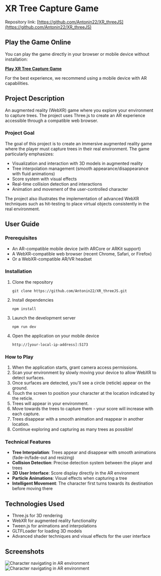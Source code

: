 # XR Tree Capture Game

Repository link: [https://github.com/Antonin22/XR_threeJS](https://github.com/Antonin22/XR_threeJS)

## Play the Game Online

You can play the game directly in your browser or mobile device without installation:

**[Play XR Tree Capture Game](https://antonin22.github.io/XR_threeJS/)**

For the best experience, we recommend using a mobile device with AR capabilities.

## Project Description

An augmented reality (WebXR) game where you explore your environment to capture trees. The project uses Three.js to create an AR experience accessible through a compatible web browser.

### Project Goal

The goal of this project is to create an immersive augmented reality game where the player must capture trees in their real environment. The game particularly emphasizes:

- Visualization and interaction with 3D models in augmented reality
- Tree interpolation management (smooth appearance/disappearance with fluid animations)
- Score system with visual effects
- Real-time collision detection and interactions
- Animation and movement of the user-controlled character

The project also illustrates the implementation of advanced WebXR techniques such as hit-testing to place virtual objects consistently in the real environment.

## User Guide

### Prerequisites
- An AR-compatible mobile device (with ARCore or ARKit support)
- A WebXR-compatible web browser (recent Chrome, Safari, or Firefox)
- Or a WebXR-compatible AR/VR headset

### Installation

1. Clone the repository
   ```
   git clone https://github.com/Antonin22/XR_threeJS.git
   ```

2. Install dependencies
   ```
   npm install
   ```

3. Launch the development server
   ```
   npm run dev
   ```

4. Open the application on your mobile device
   ```
   http://[your-local-ip-address]:5173
   ```

### How to Play

1. When the application starts, grant camera access permissions.
2. Scan your environment by slowly moving your device to allow WebXR to detect surfaces.
3. Once surfaces are detected, you'll see a circle (reticle) appear on the ground.
4. Touch the screen to position your character at the location indicated by the reticle.
5. Trees will appear in your environment.
6. Move towards the trees to capture them - your score will increase with each capture.
7. Trees disappear with a smooth animation and reappear in another location.
8. Continue exploring and capturing as many trees as possible!

### Technical Features

- **Tree Interpolation**: Trees appear and disappear with smooth animations (fade-in/fade-out and resizing)
- **Collision Detection**: Precise detection system between the player and trees
- **3D User Interface**: Score display directly in the AR environment
- **Particle Animations**: Visual effects when capturing a tree
- **Intelligent Movement**: The character first turns towards its destination before moving there

## Technologies Used

- Three.js for 3D rendering
- WebXR for augmented reality functionality
- Tween.js for animations and interpolations
- GLTFLoader for loading 3D models
- Advanced shader techniques and visual effects for the user interface

## Screenshots

![Character navigating in AR environment](/public/IMG_7713.png)
![Character navigating in AR environment](/public/IMG_7712.png)